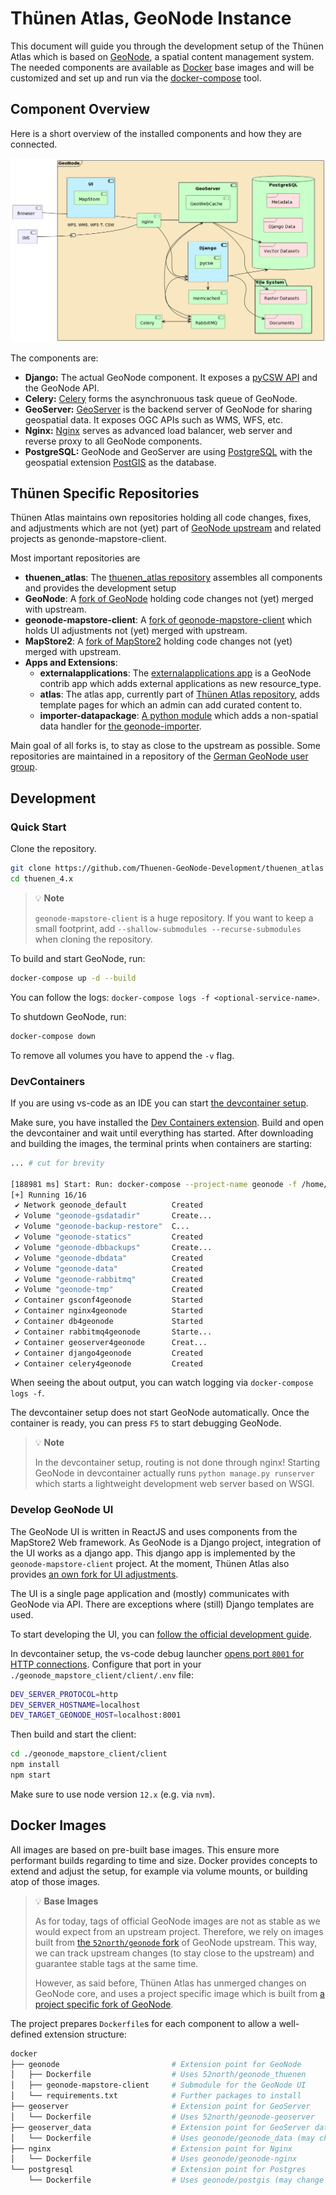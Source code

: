 # Thünen Atlas, GeoNode Instance 

This document will guide you through the development setup of the Thünen Atlas which is based on [GeoNode](https://geonode.org/), a spatial content management system.
The needed components are available as [Docker](https://www.docker.com/) base images and will be customized and set up and run via the [docker-compose](https://docs.docker.com/compose/) tool.

## Component Overview

Here is a short overview of the installed components and how they are connected.

![GeoNode Architecture](./docs/geonode_architecture_4x.png "Geonode Architecture")

The components are:

- **Django:** The actual GeoNode component.
It exposes a [pyCSW API](https://pycsw.org/) and the GeoNode API.
- **Celery:** [Celery](https://docs.celeryq.dev/en/stable/) forms the asynchronuous task queue of GeoNode.
- **GeoServer:** [GeoServer](https://geoserver.org/) is the backend server of GeoNode for sharing geospatial data.
It exposes OGC APIs such as WMS, WFS, etc. 
- **Nginx:** [Nginx](https://nginx.com) serves as advanced load balancer, web server and reverse proxy to all GeoNode components.
- **PostgreSQL:** GeoNode and GeoServer are using [PostgreSQL](https://www.postgresql.org)  with the geospatial extension [PostGIS](https://postgis.net) as the database.


## Thünen Specific Repositories

Thünen Atlas maintains own repositories holding all code changes, fixes, and adjustments which are not (yet) part of [GeoNode upstream](https://github.com/geonode/geonode) and related projects as genonde-mapstore-client.

Most important repositories are

* **thuenen_atlas**: The [thuenen_atlas repository](https://github.com/Thuenen-GeoNode-Development/thuenen_atlas) assembles all components and provides the development setup
* **GeoNode**: A [fork of GeoNode](https://github.com/Thuenen-GeoNode-Development/geonode) holding code changes not (yet) merged with upstream.
* **geonode-mapstore-client**: A [fork of geonode-mapstore-client](https://github.com/Thuenen-GeoNode-Development/geonode-mapstore-client) which holds UI adjustments not (yet) merged with upstream. 
* **MapStore2**: A [fork of MapStore2](https://github.com/Thuenen-GeoNode-Development/MapStore2) holding code changes not (yet) merged with upstream.
* **Apps and Extensions**:
  * **externalapplications**: The [externalapplications app](https://github.com/GeoNodeUserGroup-DE/contrib_externalapplications) is a GeoNode contrib app which adds external applications as new resource_type.
  * **atlas**: The atlas app, currently part of [Thünen Atlas repository](https://github.com/Thuenen-GeoNode-Development/thuenen_atlas), adds template pages for which an admin can add curated content to.
  * **importer-datapackage**: [A python module](https://github.com/GeoNodeUserGroup-DE/importer-datapackage) which adds a non-spatial data handler for [the geonode-importer](https://github.com/geononde/geonode-importer).

 Main goal of all forks is, to stay as close to the upstream as possible.
 Some repositories are maintained in a repository of the [German GeoNode user group](https://github.com/GeoNodeUserGroup-DE).
## Development



### Quick Start

Clone the repository.

```sh
git clone https://github.com/Thuenen-GeoNode-Development/thuenen_atlas -b thuenen_4.x
cd thuenen_4.x
```

> :bulb: **Note**
>
> `geonode-mapstore-client` is a huge repository.
> If you want to keep a small footprint, add `--shallow-submodules --recurse-submodules` when cloning the repository.

To build and start GeoNode, run:

```sh
docker-compose up -d --build 
```

You can follow the logs: `docker-compose logs -f <optional-service-name>`.


To shutdown GeoNode, run:

```sh
docker-compose down
```

To remove all volumes you have to append the `-v` flag.


### DevContainers

If you are using vs-code as an IDE you can start [the devcontainer setup](https://containers.dev/).

Make sure, you have installed the [Dev Containers extension](https://marketplace.visualstudio.com/items?itemName=ms-vscode-remote.remote-containers).
Build and open the devcontainer and wait until everything has started.
After downloading and building the images, the terminal prints when containers are starting:

```sh
... # cut for brevity

[188981 ms] Start: Run: docker-compose --project-name geonode -f /home/ridoo/data/coding/projects/thuenen-atlas/thuenen_atlas/docker-compose.yml -f /home/ridoo/data/coding/projects/thuenen-atlas/thuenen_atlas/.devcontainer/docker-compose.yml -f /home/ridoo/.config/Code - Insiders/User/globalStorage/ms-vscode-remote.remote-containers/data/docker-compose/docker-compose.devcontainer.build-1694764280181.yml -f /home/ridoo/.config/Code - Insiders/User/globalStorage/ms-vscode-remote.remote-containers/data/docker-compose/docker-compose.devcontainer.containerFeatures-1694764463670.yml up -d
[+] Running 16/16
 ✔ Network geonode_default          Created                                0.2s 
 ✔ Volume "geonode-gsdatadir"       Create...                              0.0s 
 ✔ Volume "geonode-backup-restore"  C...                                   0.0s 
 ✔ Volume "geonode-statics"         Created                                0.0s 
 ✔ Volume "geonode-dbbackups"       Create...                              0.0s 
 ✔ Volume "geonode-dbdata"          Created                                0.0s 
 ✔ Volume "geonode-data"            Created                                0.0s 
 ✔ Volume "geonode-rabbitmq"        Created                                0.0s 
 ✔ Volume "geonode-tmp"             Created                                0.0s 
 ✔ Container gsconf4geonode         Started                                0.1s 
 ✔ Container nginx4geonode          Started                                0.1s 
 ✔ Container db4geonode             Started                                0.1s 
 ✔ Container rabbitmq4geonode       Starte...                              0.1s 
 ✔ Container geoserver4geonode      Creat...                               0.1s 
 ✔ Container django4geonode         Created                                0.0s 
 ✔ Container celery4geonode         Created                                0.0s
```

When seeing the about output, you can watch logging via `docker-compose logs -f`.

The devcontainer setup does not start GeoNode automatically.
Once the container is ready, you can press `F5` to start debugging GeoNode.


> :bulb: **Note**
>
> In the devcontainer setup, routing is not done through nginx!
> Starting GeoNode in devcontainer actually runs `python manage.py runserver` which starts a lightweight development web server based on WSGI.



### Develop GeoNode UI

The GeoNode UI is written in ReactJS and uses components from the MapStore2 Web framework.
As GeoNode is a Django project, integration of the UI works as a django app.
This django app is implemented by the `geonode-mapstore-client` project.
At the moment, Thünen Atlas also provides [an own fork for UI adjustments](https://github.com/Thuenen-GeoNode-Development/geonode-mapstore-client).


The UI is a single page application and (mostly) communicates with GeoNode via API.
There are exceptions where (still) Django templates are used.

To start developing the UI, you can [follow the official development guide](https://github.com/geosolutions-it/geonode-mapstore-client/blob/master/docs/development.md).

In devcontainer setup, the vs-code debug launcher [opens port `8001` for HTTP connections](https://github.com/Thuenen-GeoNode-Development/geonode/blob/thuenen_4.x/uwsgi.ini#L3).
Configure that port in your `./geonode_mapstore_client/client/.env` file:

```sh
DEV_SERVER_PROTOCOL=http
DEV_SERVER_HOSTNAME=localhost
DEV_TARGET_GEONODE_HOST=localhost:8001
```

Then build and start the client:

```sh
cd ./geonode_mapstore_client/client
npm install
npm start
```

Make sure to use node version `12.x` (e.g. via `nvm`).

## Docker Images

All images are based on pre-built base images.
This ensure more performant builds regarding to time and size.
Docker provides concepts to extend and adjust the setup, for example via volume mounts, or building atop of those images.


> :bulb: **Base Images**
>
> As for today, tags of official GeoNode images are not as stable as we would expect from an upstream project.
> Therefore, we rely on images built from [the `52north/geonode` fork](https://github.com/52north/geonode/tree/52n-master) of GeoNode upstream.
> This way, we can track upstream changes (to stay close to the upstream) and guarantee stable tags at the same time.
>
> However, as said before, Thünen Atlas has unmerged changes on GeoNode core, and uses a project specific image which is built from [a project specific fork of GeoNode](https://github.com/Thuenen-GeoNode-Development/geonode).


The project prepares `Dockerfile`s for each component to allow a well-defined extension structure:

```sh
docker
├── geonode                         # Extension point for GeoNode
│   ├── Dockerfile                  # Uses 52north/geonode_thuenen
│   ├── geonode-mapstore-client     # Submodule for the GeoNode UI
│   └── requirements.txt            # Further packages to install
├── geoserver                       # Extension point for GeoServer
│   └── Dockerfile                  # Uses 52north/geonode-geoserver
├── geoserver_data                  # Extension point for GeoServer data dir
│   └── Dockerfile                  # Uses geonode/geonode_data (may change when tagging becomes unstable as well)
├── nginx                           # Extension point for Nginx
│   └── Dockerfile                  # Uses geonode/geonode-nginx
└── postgresql                      # Extension point for Postgres
    └── Dockerfile                  # Uses geonode/postgis (may change when tagging becomes unstable as well)
```
